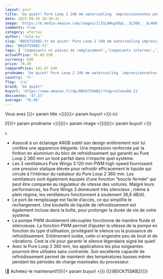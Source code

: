```yaml
---
layout: post
title: 'be quiet! Pure Loop 2 240 mm watercooling  impressionnantes performances de refroidissement  2 ventilateurs Pure Wings 3 120 mm PWM high-speed  Pompe PWM doublement découplée  Tubes gainés flexibles'
date: 2025-09-20 10:30:41
image: 'https://m.media-amazon.com/images/I/31LAWupnDpL._SL500_._SL400_.jpg'
comments: true
category: ofertas
author: 'tole.es'
slug: 'B0CK75SKB2-fr be quiet! Pure Loop 2 240 mm watercooling impressionnantes...'
sku: 'B0CK75SKB2-fr'
tags: [ 'Composants et pièces de remplacement','Composants internes','Informatique','Refroidissement et ventilateurs','Watercooling','be quiet!','🇫🇷', ]
actualPrice: 76.49 EUR
currency: EUR
price: 76.49
comparePrice: 145.07 EUR
prodname: 'be quiet! Pure Loop 2 240 mm watercooling  impressionnantes performances de refroidissement  2 ventilateurs Pure Wings 3 120 mm PWM high-speed  Pompe PWM doublement découplée  Tubes gainés flexibles'
country: 'fr'
flag: '🇫🇷'
brand: 'be quiet!'
buyurl: 'https://www.amazon.fr/dp/B0CK75SKB2/?tag=tolees0d-21'
descuento: '47.27'
average: '76.49'
---
```


Vous avez [{{< param title >}}]({{< param buyurl >}}) ici:

[![{{< param prodname >}}]({{< param image >}})]({{< param buyurl >}})

ℹ️:

- Associé à un éclairage ARGB subtil son design entièrement noir lui confère une apparence élégante. Une impression renforcée par la finition en aluminium du bloc de refroidissement qui garantit au Pure Loop 2 360 mm un look parfait dans n’importe quel système.
- Les 3 ventilateurs Pure Wings 3 120 mm PWM high-speed fournissent une pression statique élevée pour refroidir efficacement le liquide qui circule à l’intérieur du radiateur du Pure Loop 2 360 mm. Les ventilateurs sont également équipés d’une fonction “boucle fermée” qui peut être comparée au régulateur de vitesse des voitures. Malgré leurs performances, les Pure Wings 3 demeurent très silencieux ; même à plein régime, les ventilateurs fonctionnent à seulement 36,8 dB(A).
- Le port de remplissage est facile d’accès, ce qui simplifie le rechargement. Une bouteille de liquide de refroidissement est également incluse dans la boîte, pour prolonger la durée de vie de votre système.
- La pompe PWM doublement découplée fonctionne de manière fluide et silencieuse. La fonction PWM permet d’ajuster la vitesse de la pompe en fonction du type d’utilisation, privilégiant le silence ou la puissance de refroidissement. Entièrement isolée, celle-ci engendre peu de bruit et de vibrations. Cest la clé pour garantir le silence légendaire signé be quiet!
- Avec le Pure Loop 2 360 mm, les applications les plus exigeantes pourront être utilisées sans contrainte. Son excellente capacité de refroidissement permet de maintenir des températures basses même pendant les périodes de charge maximales du processeur.

[🛒 Achetez-le maintenant!!]({{< param buyurl >}})
{{<world>}}B0CK75SKB2{{</world>}}
